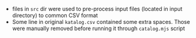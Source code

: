 - files in `src` dir were used to pre-process input files (located in input directory) to common CSV format
- Some line in original `katalog.csv` contained some extra spaces. Those were manually removed before running it through `catalog.mjs` script